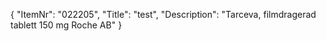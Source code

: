 {
  "ItemNr": "022205",
  "Title": "test",
  "Description": "Tarceva, filmdragerad tablett 150 mg Roche AB"
}